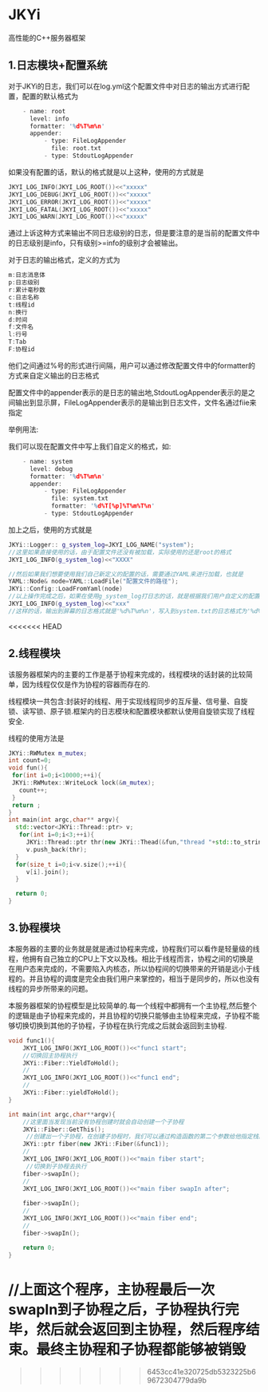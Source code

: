 # JKYi
高性能的C++服务器框架

## 1.日志模块+配置系统

对于JKYi的日志，我们可以在log.yml这个配置文件中对日志的输出方式进行配置，配置的默认格式为
```cpp
    - name: root
      level: info
      formatter: '%d%T%m%n'
      appender:
          - type: FileLogAppender
            file: root.txt
          - type: StdoutLogAppender
```

如果没有配置的话，默认的格式就是以上这种，使用的方式就是
```cpp
JKYI_LOG_INFO(JKYI_LOG_ROOT())<<"xxxxx"
JKYI_LOG_DEBUG(JKYI_LOG_ROOT())<<"xxxxx"
JKYI_LOG_ERROR(JKYI_LOG_ROOT())<<"xxxxx"
JKYI_LOG_FATAL(JKYI_LOG_ROOT())<<"xxxxx"
JKYI_LOG_WARN(JKYI_LOG_ROOT())<<"xxxxx"
```

通过上诉这种方式来输出不同日志级别的日志，但是要注意的是当前的配置文件中的日志级别是info，只有级别>=info的级别才会被输出。

对于日志的输出格式，定义的方式为
```cpp
m:日志消息体
p:日志级别
r:累计毫秒数
c:日志名称
t:线程id
n:换行
d:时间
f:文件名
l:行号
T:Tab
F:协程id
```
他们之间通过%号的形式进行间隔，用户可以通过修改配置文件中的formatter的方式来自定义输出的日志格式

配置文件中的appender表示的是日志的输出地,StdoutLogAppender表示的是之间输出到显示屏，FileLogAppender表示的是输出到日志文件，文件名通过fiie来指定

举例用法:

我们可以现在配置文件中写上我们自定义的格式，如:
```cpp
    - name: system
      level: debug
      formatter: '%d%T%m%n'
      appender:
          - type: FileLogAppender
            file: system.txt
            formatter: '%d%T[%p]%T%m%T%n'
          - type: StdoutLogAppender
```

加上之后，使用的方式就是
```cpp
JKYi::Logger:: g_system_log=JKYI_LOG_NAME("system");
//这里如果直接使用的话，由于配置文件还没有被加载，实际使用的还是root的格式
JKYI_LOG_INFO(g_system_log)<<"XXXX"

//然后如果我们想要使用我们自己新定义的配置的话，需要通过YAML来进行加载，也就是
YAML::Node& node=YAML::LoadFile("配置文件的路径");
JKYi::Config::LoadFromYaml(node)
//以上操作完成之后，如果在使用g_system_log打日志的话，就是根据我们用户自定义的配置
JKYI_LOG_INFO(g_system_log)<<"xxx"
//这样的话，输出到屏幕的日志格式就是'%d%T%m%n'，写入到system.txt的日志格式为'%d%T[%p]%T%m%T%n'
```

<<<<<<< HEAD
## 2.线程模块

该服务器框架内的主要的工作是基于协程来完成的，线程模块的话封装的比较简单，因为线程仅仅是作为协程的容器而存在的.

线程模块一共包含:封装好的线程、用于实现线程同步的互斥量、信号量、自旋锁、读写锁、原子锁.框架内的日志模块和配置模块都默认使用自旋锁实现了线程安全.

线程的使用方法是

```cpp
JKYi::RWMutex m_mutex;
int count=0;
void fun(){
 for(int i=0;i<10000;++i){
 JKYi::RWMutex::WriteLock lock(&m_mutex);
   count++; 
 }
 return ;
}
int main(int argc,char** argv){
  std::vector<JKYi::Thread::ptr> v;
   for(int i=0;i<3;++i){
     JKYi::Thread::ptr thr(new JKYi::Thead(&fun,"thread "+std::to_string(i)));
     v.push_back(thr);
  }
  for(size_t i=0;i<v.size();++i){
     v[i].join();
  }

  return 0;
}
```
## 3.协程模块

本服务器的主要的业务就是就是通过协程来完成，协程我们可以看作是轻量级的线程，他拥有自己独立的CPU上下文以及栈。相比于线程而言，协程之间的切换是在用户态来完成的，不需要陷入内核态，所以协程间的切换带来的开销是远小于线程的。并且协程的调度是完全由我们用户来掌控的，相当于是同步的，所以也没有线程的异步所带来的问题。

本服务器框架的协程模型是比较简单的.每一个线程中都拥有一个主协程,然后整个的逻辑是由子协程来完成的，并且协程的切换只能够由主协程来完成，子协程不能够切换切换到其他的子协程，子协程在执行完成之后就会返回到主协程.


```cpp
void func1(){
	JKYI_LOG_INFO(JKYI_LOG_ROOT())<<"func1 start";
	//切换回主协程执行
	JKYi::Fiber::YieldToHold();
	//
	JKYI_LOG_INFO(JKYI_LOG_ROOT())<<"func1 end";
	// 
	JKYi::Fiber::yieldToHold();
}

int main(int argc,char**argv){
	//这里面当发现当前没有协程创建时就会自动创建一个子协程
	JKYi::Fiber::GetThis();
     //创建出一个子协程，在创建子协程时，我们可以通过构造函数的第二个参数给他指定栈的大小，如果没有指定的话，默认使用的配置系统中记录的大小，也就是1M 
	JKYi::ptr fiber(new JKYi::Fiber(&func1));
	//
	JKYI_LOG_INFO(JKYI_LOG_ROOT())<<"main fiber start";
     //切换到子协程去执行	
	fiber->swapIn();
	//
	JKYI_LOG_INFO(JKYI_LOG_ROOT())<<"main fiber swapIn after";
	
	fiber->swapIn();
	//
	JKYI_LOG_INFO(JKYI_LOG_ROOT())<<"main fiber end";
	//
	fiber->swapIn();

	return 0;
}
```
//上面这个程序，主协程最后一次swapIn到子协程之后，子协程执行完毕，然后就会返回到主协程，然后程序结束。最终主协程和子协程都能够被销毁
=======


>>>>>>> 6453cc41e320725db5323225b69672304779da9b
